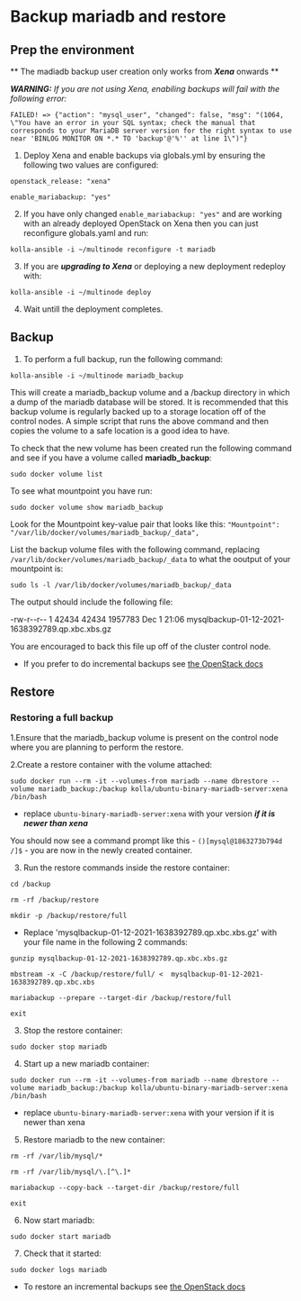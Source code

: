 # Backup mariadb and restore

## Prep the environment

** The madiadb backup user creation only works from ***Xena*** onwards **

***WARNING:*** *If you are not using Xena, enabiling backups will fail with the following error:*

`FAILED! => {"action": "mysql_user", "changed": false, "msg": "(1064, \"You have an error in your SQL syntax; check the manual that corresponds to your MariaDB server version for the right syntax to use near 'BINLOG MONITOR ON *.* TO 'backup'@'%'' at line 1\")"}`

1. Deploy Xena and enable backups via globals.yml by ensuring the following two values are configured:

`openstack_release: "xena"`

`enable_mariabackup: "yes"`

2. If you have only changed `enable_mariabackup: "yes"` and are working with an already deployed OpenStack on Xena then you can just reconfigure globals.yaml and run:

`kolla-ansible -i ~/multinode reconfigure -t mariadb`

3. If you are ***upgrading to Xena*** or deploying a new deployment redeploy with:

`kolla-ansible -i ~/multinode deploy`

4. Wait untill the deployment completes.

## Backup

1. To perform a full backup, run the following command:

`kolla-ansible -i ~/multinode mariadb_backup`

This will create a mariadb_backup volume and a /backup directory in which a dump of the mariadb database will be stored. It is recommended that this backup volume is regularly backed up to a storage location off of the control nodes. A simple script that runs the above command and then copies the volume to a safe location is a good idea to have.

To check that the new volume has been created run the following command and see if you have a volume called **mariadb_backup**:

`sudo docker volume list`

To see what mountpoint you have run:

`sudo docker volume show mariadb_backup`

Look for the Mountpoint key-value pair that looks like this: `"Mountpoint": "/var/lib/docker/volumes/mariadb_backup/_data",`

List the backup volume files with the following command, replacing `/var/lib/docker/volumes/mariadb_backup/_data` to what the ooutput of your mountpoint is:

`sudo ls -l /var/lib/docker/volumes/mariadb_backup/_data`

The output should include the following file:

-rw-r--r-- 1 42434 42434 1957783 Dec  1 21:06 mysqlbackup-01-12-2021-1638392789.qp.xbc.xbs.gz

You are encouraged to back this file up off of the cluster control node.

* If you prefer to do incremental backups see [the OpenStack docs](https://docs.openstack.org/kolla-ansible/latest/admin/mariadb-backup-and-restore.html)

## Restore

### Restoring a full backup

1.Ensure that the mariadb_backup volume is present on the control node where you are planning to perform the restore. 

2.Create a restore container with the volume attached:

`sudo docker run --rm -it --volumes-from mariadb --name dbrestore --volume mariadb_backup:/backup kolla/ubuntu-binary-mariadb-server:xena /bin/bash`

* replace `ubuntu-binary-mariadb-server:xena` with your version ***if it is newer than xena***

You should now see a command prompt like this - `()[mysql@1863273b794d /]$` - you are now in the newly created container.

3. Run the restore commands inside the restore container:

`cd /backup`

`rm -rf /backup/restore`

`mkdir -p /backup/restore/full`

* Replace 'mysqlbackup-01-12-2021-1638392789.qp.xbc.xbs.gz' with your file name in the following 2 commands:

`gunzip mysqlbackup-01-12-2021-1638392789.qp.xbc.xbs.gz`

`mbstream -x -C /backup/restore/full/ <  mysqlbackup-01-12-2021-1638392789.qp.xbc.xbs`

`mariabackup --prepare --target-dir /backup/restore/full`

`exit`

3. Stop the restore container:

`sudo docker stop mariadb`

4. Start up a new mariadb container:

`sudo docker run --rm -it --volumes-from mariadb --name dbrestore --volume mariadb_backup:/backup kolla/ubuntu-binary-mariadb-server:xena /bin/bash`

* replace `ubuntu-binary-mariadb-server:xena` with your version if it is newer than xena

5. Restore mariadb to the new container:

`rm -rf /var/lib/mysql/*`

`rm -rf /var/lib/mysql/\.[^\.]*`

`mariabackup --copy-back --target-dir /backup/restore/full`

`exit`

6. Now start mariadb:

`sudo docker start mariadb`

7. Check that it started:

`sudo docker logs mariadb`

* To restore an incremental backups see [the OpenStack docs](https://docs.openstack.org/kolla-ansible/latest/admin/mariadb-backup-and-restore.html)
